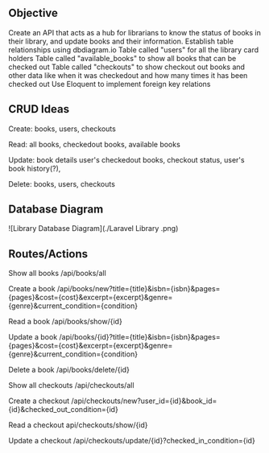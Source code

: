 ## Objective

  Create an API that acts as a hub for librarians to know the status of books in their library, and update books and their information.
  Establish table relationships using dbdiagram.io
  Table called "users" for all the library card holders
  Table called "available\_books" to show all books that can be checked out
  Table called "checkouts" to show checkout out books and other data like when it was checkedout and how many times it has been checked out
  Use Eloquent to implement foreign key relations

## CRUD Ideas
  
  Create: books, users, checkouts
  
  Read: all books, checkedout books, available books
  
  Update: book details user's checkedout books, checkout status, user's book history(?), 
  
  Delete: books, users, checkouts
  
  
## Database Diagram
![Library Database Diagram](./Laravel Library .png)

#### 

## Routes/Actions
Show all books
  /api/books/all
  
Create a book
  /api/books/new?title={title}&isbn={isbn}&pages={pages}&cost={cost}&excerpt={excerpt}&genre={genre}&current_condition={condition}
  
Read a book 
  /api/books/show/{id}
  
Update a book
  /api/books/{id}?title={title}&isbn={isbn}&pages={pages}&cost={cost}&excerpt={excerpt}&genre={genre}&current_condition={condition}

Delete a book
  /api/books/delete/{id}
  
  
Show all checkouts
  /api/checkouts/all

Create a checkout
  /api/checkouts/new?user_id={id}&book_id={id}&checked_out_condition={id}
  
Read a checkout 
  api/checkouts/show/{id}
  
Update a checkout
  /api/checkouts/update/{id}?checked_in_condition={id}




